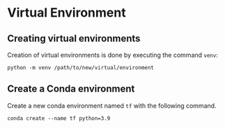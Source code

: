 # Virtual Environment

## Creating virtual environments

Creation of virtual environments is done by executing the command `venv`:
```
python -m venv /path/to/new/virtual/environment
``````

## Create a Conda environment

Create a new conda environment named `tf` with the following command.
```
conda create --name tf python=3.9
```